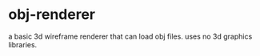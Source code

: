 # obj-renderer
a basic 3d wireframe renderer that can load obj files. uses no 3d graphics libraries.
